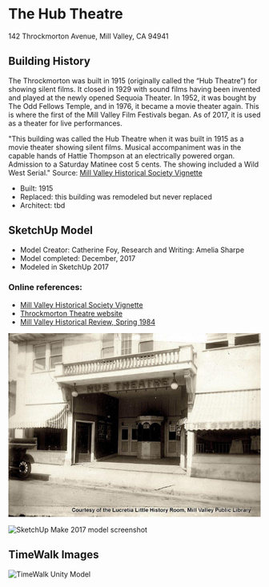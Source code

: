 # The Hub Theatre
142 Throckmorton Avenue, Mill Valley, CA 94941

## Building History
The Throckmorton was built in 1915 (originally called the “Hub Theatre”) for showing silent films. It closed in 1929 with sound films having been invented and played at the newly opened Sequoia Theater. In 1952, it was bought by The Odd Fellows Temple, and in 1976, it became a movie theater again. This is where the first of the Mill Valley Film Festivals began. As of 2017, it is used as a theater for live performances.

"This building was called the Hub Theatre when it was built in 1915 as a movie theater showing silent films. Musical accompaniment was in the capable hands of Hattie Thompson at an electrically powered organ. Admission to a Saturday Matinee cost 5 cents. The showing included a Wild West Serial." Source: [Mill Valley Historical Society Vignette](https://www.mvhistory.org/vignette-142-throckmorton/)

- Built: 1915
- Replaced: this building was remodeled but never replaced
- Architect: tbd

## SketchUp Model
- Model Creator: Catherine Foy, Research and Writing: Amelia Sharpe
- Model completed: December, 2017
- Modeled in SketchUp 2017

### Online references:
- [Mill Valley Historical Society Vignette](https://www.mvhistory.org/vignette-142-throckmorton/)
- [Throckmorton Theatre website](https://throckmortontheatre.org/)
- [Mill Valley Historical Review, Spring 1984](http://www.millvalleylibrary.net/historyroom/collections/archive/files/mvhs1984spring-reduce_910d348bce.pdf)

![1920 photo of Hub Theatre](https://github.com/TimeWalkOrg/building-mill-valley-ca-hub-theater/blob/master/hubtheatre-front.jpg)

![SketchUp Make 2017 model screenshot](tbd)

## TimeWalk Images
![TimeWalk Unity Model](tbd)
